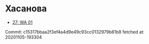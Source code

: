 # Хасанова
- [27: WA 01](27.md)

Commit: c15317bbaa2f3ef4a4d9e49c93cc0132979b81b8
 fetched at: 20201105-193304
